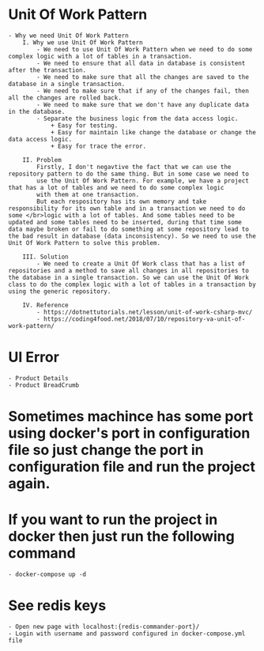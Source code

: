 # Unit Of Work Pattern
    - Why we need Unit Of Work Pattern
        I. Why we use Unit Of Work Pattern
            - We need to use Unit Of Work Pattern when we need to do some complex logic with a lot of tables in a transaction.
            - We need to ensure that all data in database is consistent after the transaction.
            - We need to make sure that all the changes are saved to the database in a single transaction.
            - We need to make sure that if any of the changes fail, then all the changes are rolled back.
            - We need to make sure that we don't have any duplicate data in the database.
            - Separate the business logic from the data access logic.
                + Easy for testing.
                + Easy for maintain like change the database or change the data access logic.
                + Easy for trace the error.

        II. Problem
            Firstly, I don't negavtive the fact that we can use the repository pattern to do the same thing. But in some case we need to
            use the Unit Of Work Pattern. For example, we have a project that has a lot of tables and we need to do some complex logic
            with them at one transaction. 
            But each respository has its own memory and take responsibility for its own table and in a transaction we need to do some </br>logic with a lot of tables. And some tables need to be updated and some tables need to be inserted, during that time some data maybe broken or fail to do something at some repository lead to the bad result in database (data inconsistency). So we need to use the Unit Of Work Pattern to solve this problem.

        III. Solution
            - We need to create a Unit Of Work class that has a list of repositories and a method to save all changes in all repositories to the database in a single transaction. So we can use the Unit Of Work class to do the complex logic with a lot of tables in a transaction by using the generic repository.
        
        IV. Reference
            - https://dotnettutorials.net/lesson/unit-of-work-csharp-mvc/
            - https://coding4food.net/2018/07/10/repository-va-unit-of-work-pattern/
# UI Error
    - Product Details
    - Product BreadCrumb

# Sometimes machince has some port using docker's port in configuration file so just change the port in configuration file and run the project again.

# If you want to run the project in docker then just run the following command
    - docker-compose up -d

# See redis keys
    - Open new page with localhost:{redis-commander-port}/
    - Login with username and password configured in docker-compose.yml file